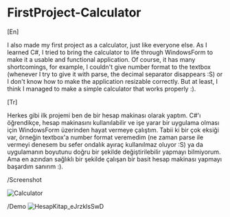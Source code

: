 # FirstProject-Calculator
[En]

I also made my first project as a calculator, just like everyone else. 
As I learned C#, I tried to bring the calculator to life through WindowsForm to make it a usable and functional application. Of course, it has many shortcomings, for example, I couldn't give number format to the textbox (whenever I try to give it with parse, the decimal separator disappears :S) or I don't know how to make the application resizable correctly. 
But at least, I think I managed to make a simple calculator that works properly :).

[Tr]

Herkes gibi ilk projemi ben de bir hesap makinası olarak yaptım. 
C#'ı öğrendikçe, hesap makinasını kullanılabilir ve işe yarar bir uygulama olması için WindowsForm üzerinden hayat vermeye çalıştım. Tabii ki bir çok eksiği var, örneğin textbox'a number format veremedim (ne zaman parse ile vermeyi denesem bu sefer ondalık ayıraç kullanılmaz oluyor :S) ya da uygulamanın boyutunu doğru bir şekilde değiştirilebilir yapmayı bilmiyorum. Ama en azından sağlıklı bir şekilde çalışan bir basit hesap makinası yapmayı başardım sanırım :).

/Screenshot

![Calculator](https://user-images.githubusercontent.com/129261873/228528338-84785a0d-4bce-4461-9544-ca91a83ee48d.png)


/Demo
![HesapKitap_eJrzklsSwD](https://user-images.githubusercontent.com/129261873/228601923-61df3b25-c911-410e-89c0-88a876ad4fa3.gif)

